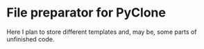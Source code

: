 # File preparator for PyClone
Here I plan to store different templates
and, may be, some parts of unfinished code. 
